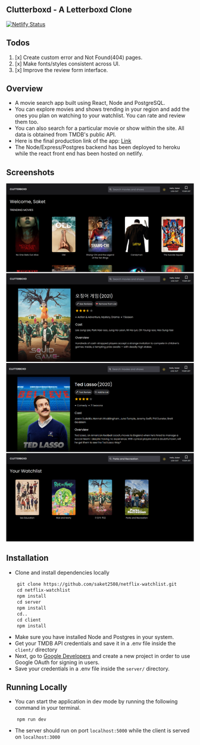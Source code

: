## Clutterboxd - A Letterboxd Clone

[![Netlify Status](https://api.netlify.com/api/v1/badges/81eb625f-161e-4f3d-a46e-864c693e1b9a/deploy-status)](https://app.netlify.com/sites/netflixwatchlist/deploys)

## Todos

1. [x] Create custom error and Not Found(404) pages.
2. [x] Make fonts/styles consistent across UI.
3. [x] Improve the review form interface.


## Overview

- A movie search app built using React, Node and PostgreSQL.
- You can explore movies and shows trending in your region and add the ones you plan on watching to your watchlist. You can rate and review them too.
- You can also search for a particular movie or show within the site. All data is obtained from TMDB's public API.
- Here is the final production link of the app: [Link](https://netflixwatchlist.netlify.app/)
- The Node/Express/Postgres backend has been deployed to heroku while the react front end has been hosted on netlify.

## Screenshots

<img src="client/src/assets/home_screen.png"/>
<br/> 
<img src="client/src/assets/show_info.png"/>
<br/>
<img src="client/src/assets/show_info_2.png"/>
<br/>
<img src="client/src/assets/watch_list.png"/>
<br/>

## Installation

- Clone and install dependencies locally
```
    git clone https://github.com/saket2508/netflix-watchlist.git
    cd netflix-watchlist
    npm install
    cd server
    npm install
    cd..
    cd client
    npm install
```
- Make sure you have installed Node and Postgres in your system.
- Get your TMDB API credentials and save it in a .env file inside the `client/` directory
- Next, go to [Google Developers](https://developers.google.com/identity/sign-in/web) and create a new project in order to use Google OAuth for signing in users.
- Save your credentials in a .env file inside the `server/` directory.

## Running Locally
- You can start the application in dev mode by running the following command in your terminal.
```
    npm run dev
```
- The server should run on port `localhost:5000` while the client is served on `localhost:3000`
